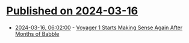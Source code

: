 # [Published on 2024-03-16](index.md)

* [2024-03-16, 06:02:00](https://soylentnews.org/article.pl?sid=24/03/14/1557210&from=rss) - [Voyager 1 Starts Making Sense Again After Months of Babble](https://soylentnews.org/article.pl?sid=24/03/14/1557210&from=rss)
